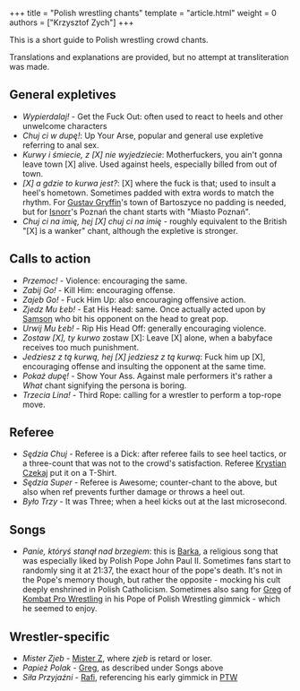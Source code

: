 +++
title = "Polish wrestling chants"
template = "article.html"
weight = 0
authors = ["Krzysztof Zych"]
+++

This is a short guide to Polish wrestling crowd chants.

<!-- more -->

Translations and explanations are provided, but no attempt at transliteration was made.

## General expletives

* _Wypierdalaj!_ - Get the Fuck Out: often used to react to heels and other unwelcome characters
* _Chuj ci w dupę!_: Up Your Arse, popular and general use expletive referring to anal sex.
* _Kurwy i śmiecie, z [X] nie wyjedziecie_: Motherfuckers, you ain't gonna leave town [X] alive. Used against heels, especially billed from out of town.
* _[X] a gdzie to kurwa jest?_: [X] where the fuck is that; used to insult a heel's hometown. Sometimes padded with extra words to match the rhythm. For [Gustav Gryffin](@/w/gustav-gryffin.md)'s town of Bartoszyce no padding is needed, but for [Isnorr](@/w/isnorr.md)'s Poznań the chant starts with "Miasto Poznań".
* _Chuj ci na imię, hej [X] chuj ci na imię_ - roughly equivalent to the British "[X] is a wanker" chant, although the expletive is stronger.

## Calls to action

* _Przemoc!_ - Violence: encouraging the same.
* _Zabij Go!_ - Kill Him: encouraging offense.
* _Zajeb Go!_ - Fuck Him Up: also encouraging offensive action.
* _Zjedz Mu Łeb!_ - Eat His Head: same. Once actually acted upon by [Samson](@/w/samson.md) who bit his opponent on the head to great pop.
* _Urwij Mu Łeb!_ - Rip His Head Off: generally encouraging violence.
* _Zostaw [X], ty kurwo_ zostaw [X]: Leave [X] alone, when a babyface receives too much punishment.
* _Jedziesz z tą kurwą, hej [X] jedziesz z tą kurwą_: Fuck him up [X], encouraging offense and insulting the opponent at the same time.
* _Pokaż dupę!_ - Show Your Ass. Against male performers it's rather a _What_ chant signifying the persona is boring.
* _Trzecia Lina!_ - Third Rope: calling for a wrestler to perform a top-rope move.

## Referee

* _Sędzia Chuj_ - Referee is a Dick: after referee fails to see heel tactics, or a three-count that was not to the crowd's satisfaction. Referee [Krystian Czekaj](@/w/krystian-czekaj.md) put it on a T-Shirt.
* _Sędzia Super_ - Referee is Awesome; counter-chant to the above, but also when ref prevents further damage or throws a heel out.
* _Było Trzy_ - It was Three; when a heel kicks out at the last microsecond.

## Songs

* _Panie, któryś stanął nad brzegiem_: this is [Barka](https://en.wikipedia.org/wiki/Lord,_You_Have_Come_to_the_Lakeshore), a religious song that was especially liked by Polish Pope John Paul II. Sometimes fans start to randomly sing it at 21:37, the exact hour of the pope's death. It's not in the Pope's memory though, but rather the opposite - mocking his cult deeply enshrined in Polish Catholicism.
  Sometimes also sang for [Greg](@/w/greg.md) of [Kombat Pro Wrestling](@/o/kpw.md) in his Pope of Polish Wrestling gimmick - which he seemed to enjoy.

## Wrestler-specific

* _Mister Zjeb_ - [Mister Z](@/w/mister-z.md), where _zjeb_ is retard or loser.
* _Papież Polak_ - [Greg](@/w/greg.md), as described under Songs above
* _Siła Przyjaźni_ - [Rafi](@/w/rafi.md), referencing his early gimmick in [PTW](@/o/ptw.md)
